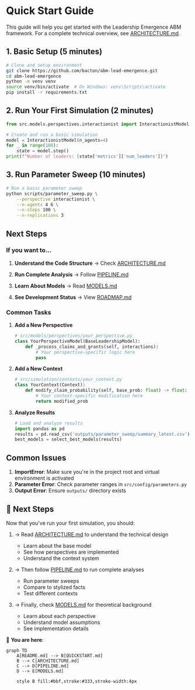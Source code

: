 # Quick Start Guide

This guide will help you get started with the Leadership Emergence ABM framework. For a complete technical overview, see [ARCHITECTURE.md](ARCHITECTURE.md).

## 1. Basic Setup (5 minutes)
```bash
# Clone and setup environment
git clone https://github.com/bacton/abm-lead-emergence.git
cd abm-lead-emergence
python -m venv venv
source venv/bin/activate  # On Windows: venv\Scripts\activate
pip install -r requirements.txt
```

## 2. Run Your First Simulation (2 minutes)
```python
from src.models.perspectives.interactionist import InteractionistModel

# Create and run a basic simulation
model = InteractionistModel(n_agents=4)
for _ in range(100):
    state = model.step()
print(f"Number of leaders: {state['metrics']['num_leaders']}")
```

## 3. Run Parameter Sweep (10 minutes)
```bash
# Run a basic parameter sweep
python scripts/parameter_sweep.py \
    --perspective interactionist \
    --n-agents 4 6 \
    --n-steps 100 \
    --n-replications 3
```

## Next Steps

### If you want to...

1. **Understand the Code Structure**
   → Check [ARCHITECTURE.md](ARCHITECTURE.md)

2. **Run Complete Analysis**
   → Follow [PIPELINE.md](PIPELINE.md)

3. **Learn About Models**
   → Read [MODELS.md](MODELS.md)

4. **See Development Status**
   → View [ROADMAP.md](ROADMAP.md)

### Common Tasks

1. **Add a New Perspective**
   ```python
   # src/models/perspectives/your_perspective.py
   class YourPerspectiveModel(BaseLeadershipModel):
       def _process_claims_and_grants(self, interactions):
           # Your perspective-specific logic here
           pass
   ```

2. **Add a New Context**
   ```python
   # src/simulation/contexts/your_context.py
   class YourContext(Context):
       def modify_claim_probability(self, base_prob: float) -> float:
           # Your context-specific modification here
           return modified_prob
   ```

3. **Analyze Results**
   ```python
   # Load and analyze results
   import pandas as pd
   results = pd.read_csv('outputs/parameter_sweep/summary_latest.csv')
   best_models = select_best_models(results)
   ```

## Common Issues

1. **ImportError**: Make sure you're in the project root and virtual environment is activated
2. **Parameter Error**: Check parameter ranges in `src/config/parameters.py`
3. **Output Error**: Ensure `outputs/` directory exists

## 🔄 Next Steps

Now that you've run your first simulation, you should:

1. → Read [ARCHITECTURE.md](ARCHITECTURE.md) to understand the technical design
   - Learn about the base model
   - See how perspectives are implemented
   - Understand the context system

2. → Then follow [PIPELINE.md](PIPELINE.md) to run complete analyses
   - Run parameter sweeps
   - Compare to stylized facts
   - Test different contexts

3. → Finally, check [MODELS.md](MODELS.md) for theoretical background
   - Learn about each perspective
   - Understand model assumptions
   - See implementation details

📍 **You are here**:
```mermaid
graph TD
    A[README.md] --> B[QUICKSTART.md]
    B --> C[ARCHITECTURE.md]
    C --> D[PIPELINE.md]
    D --> E[MODELS.md]
    
    style B fill:#bbf,stroke:#333,stroke-width:4px
``` 